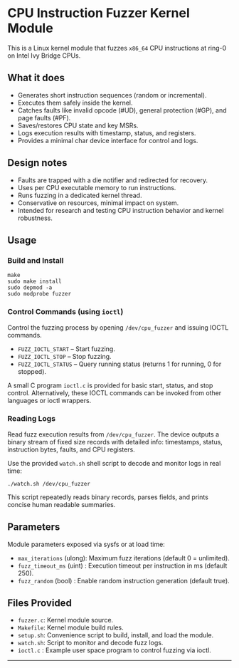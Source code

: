 # CPU Instruction Fuzzer Kernel Module

This is a Linux kernel module that fuzzes `x86_64` CPU instructions at ring-0 on Intel Ivy Bridge CPUs.

## What it does

- Generates short instruction sequences (random or incremental).
- Executes them safely inside the kernel.
- Catches faults like invalid opcode (#UD), general protection (#GP), and page faults (#PF).
- Saves/restores CPU state and key MSRs.
- Logs execution results with timestamp, status, and registers.
- Provides a minimal char device interface for control and logs.

## Design notes

- Faults are trapped with a die notifier and redirected for recovery.
- Uses per CPU executable memory to run instructions.
- Runs fuzzing in a dedicated kernel thread.
- Conservative on resources, minimal impact on system.
- Intended for research and testing CPU instruction behavior and kernel robustness.

## Usage

### Build and Install

```
make
sudo make install
sudo depmod -a
sudo modprobe fuzzer
```

### Control Commands (using `ioctl`)

Control the fuzzing process by opening `/dev/cpu_fuzzer` and issuing IOCTL commands.

- `FUZZ_IOCTL_START` – Start fuzzing.
- `FUZZ_IOCTL_STOP` – Stop fuzzing.
- `FUZZ_IOCTL_STATUS` – Query running status (returns 1 for running, 0 for stopped).

A small C program `ioctl.c` is provided for basic start, status, and stop control.
Alternatively, these IOCTL commands can be invoked from other languages or ioctl wrappers.

### Reading Logs

Read fuzz execution results from `/dev/cpu_fuzzer`. The device outputs a binary stream of fixed size records with detailed info: timestamps, status, instruction bytes, faults, and CPU registers.

Use the provided `watch.sh` shell script to decode and monitor logs in real time:

```
./watch.sh /dev/cpu_fuzzer
```

This script repeatedly reads binary records, parses fields, and prints concise human readable summaries.

## Parameters

Module parameters exposed via sysfs or at load time:

- `max_iterations`    (ulong): Maximum fuzz iterations (default 0 = unlimited).
- `fuzz_timeout_ms`   (uint) : Execution timeout per instruction in ms (default 250).
- `fuzz_random`       (bool) : Enable random instruction generation (default true).

## Files Provided

- `fuzzer.c`: Kernel module source.
- `Makefile`: Kernel module build rules.
- `setup.sh`: Convenience script to build, install, and load the module.
- `watch.sh`: Script to monitor and decode fuzz logs.
- `ioctl.c` : Example user space program to control fuzzing via ioctl.

---

